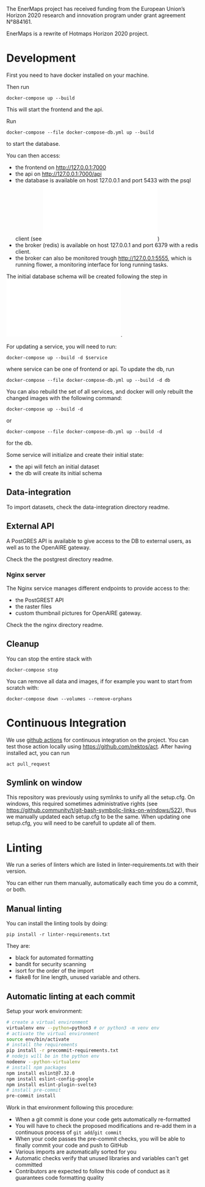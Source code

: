 The EnerMaps project has received funding from the European Union’s Horizon 2020 research and innovation program under grant agreement N°884161.

EnerMaps is a rewrite of Hotmaps Horizon 2020 project.

# Development
First you need to have docker installed on your machine.

Then run

```
docker-compose up --build
```
This will start the frontend and the api.

Run

```
docker-compose --file docker-compose-db.yml up --build
```

to start the database.

You can then access:

* the frontend on http://127.0.0.1:7000
* the api on http://127.0.0.1:7000/api
* the database is available on host 127.0.0.1 and port 5433 with the psql
client (see ![](db/README.md))
* the broker (redis) is available on host 127.0.0.1 and port 6379 with a redis client.
* the broker can also be monitored trough http://127.0.0.1:5555, which is running flower, a monitoring interface for long running tasks.

The initial database schema will be created following the step in ![](db/README.md).

For updating a service, you will need to run:

```
docker-compose up --build -d $service
```

where service can be one of frontend or api. To update the db, run

```
docker-compose --file docker-compose-db.yml up --build -d db
```

You can also rebuild the set of all services, and docker will only rebuilt the
changed images with the following command:

```
docker-compose up --build -d
```

or

```
docker-compose --file docker-compose-db.yml up --build -d
```

for the db.

Some service will initialize and create their initial state:

* the api will fetch an initial dataset
* the db will create its initial schema

## Data-integration

To import datasets, check the data-integration directory readme.

## External API

A PostGRES API is available to give access to the DB to external users, as well as to the OpenAIRE gateway.

Check the the postgrest directory readme.

### Nginx server

The Nginx service manages different endpoints to provide access to the:

- the PostGREST API
- the raster files
- custom thumbnail pictures for OpenAIRE gateway.

Check the the nginx directory readme.

## Cleanup

You can stop the entire stack with

```
docker-compose stop
```

You can remove all data and images, if for example you want to start from scratch with:

```
docker-compose down --volumes --remove-orphans
```

# Continuous Integration

We use [github actions](https://github.com/features/actions) for continuous integration on the project.
You can test those action locally using https://github.com/nektos/act. After having installed act, you can run

```
act pull_request
```

## Symlink on window

This repository was previously using symlinks to unify all the setup.cfg. On windows, this required sometimes administrative
rights (see https://github.community/t/git-bash-symbolic-links-on-windows/522), thus we manually updated each setup.cfg to
be the same. When updating one setup.cfg, you will need to be carefull to update all of them.


# Linting

We run a series of linters which are listed in linter-requirements.txt with their version.

You can either run them manually, automatically each time you do a commit, or both.


## Manual linting

You can install the linting tools by doing:

```
pip install -r linter-requirements.txt
```

They are:

* black for automated formatting
* bandit for security scanning
* isort for the order of the import
* flake8 for line length, unused variable and others.


## Automatic linting at each commit

Setup your work environment:

```bash
# create a virtual environment
virtualenv env --python=python3 # or python3 -m venv env
# activate the virtual environment
source env/bin/activate
# install the requirements
pip install -r precommit-requirements.txt
# nodejs will be in the python env
nodeenv --python-virtualenv
# install npm packages
npm install eslint@7.32.0
npm install eslint-config-google
npm install eslint-plugin-svelte3
# install pre-commit
pre-commit install
```

Work in that environment following this procedure:

 - When a git commit is done your code gets automatically re-formatted
 - You will have to check the proposed modifications and re-add them in a continuous process of `git add`/`git commit`
 - When your code passes the pre-commit checks, you will be able to finally commit your code and push to GitHub
 - Various imports are automatically sorted for you
 - Automatic checks verify that unused libraries and variables can't get committed
 - Contributors are expected to follow this code of conduct as it guarantees code formatting quality
